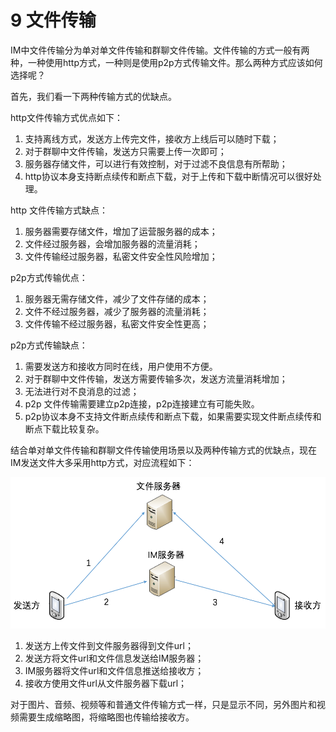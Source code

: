 # 9 文件传输
IM中文件传输分为单对单文件传输和群聊文件传输。文件传输的方式一般有两种，一种使用http方式，一种则是使用p2p方式传输文件。那么两种方式应该如何选择呢？

首先，我们看一下两种传输方式的优缺点。

http文件传输方式优点如下：

1.  支持离线方式，发送方上传完文件，接收方上线后可以随时下载；
2.  对于群聊中文件传输，发送方只需要上传一次即可；
3.  服务器存储文件，可以进行有效控制，对于过滤不良信息有所帮助；
4.  http协议本身支持断点续传和断点下载，对于上传和下载中断情况可以很好处理。

http 文件传输方式缺点：

1.  服务器需要存储文件，增加了运营服务器的成本；
2.  文件经过服务器，会增加服务器的流量消耗；
3.  文件传输经过服务器，私密文件安全性风险增加；


p2p方式传输优点：
1.  服务器无需存储文件，减少了文件存储的成本；
2.  文件不经过服务器，减少了服务器的流量消耗；
3.  文件传输不经过服务器，私密文件安全性更高；

p2p方式传输缺点：
1.  需要发送方和接收方同时在线，用户使用不方便。
2.  对于群聊中文件传输，发送方需要传输多次，发送方流量消耗增加；
3.  无法进行对不良消息的过滤；
4.  p2p 文件传输需要建立p2p连接，p2p连接建立有可能失败。
5.  p2p协议本身不支持文件断点续传和断点下载，如果需要实现文件断点续传和断点下载比较复杂。


结合单对单文件传输和群聊文件传输使用场景以及两种传输方式的优缺点，现在IM发送文件大多采用http方式，对应流程如下：

![](img/im_send_file.png)

1.  发送方上传文件到文件服务器得到文件url；
2.  发送方将文件url和文件信息发送给IM服务器；
3.  IM服务器将文件url和文件信息推送给接收方；
4.  接收方使用文件url从文件服务器下载url；

对于图片、音频、视频等和普通文件传输方式一样，只是显示不同，另外图片和视频需要生成缩略图，将缩略图也传输给接收方。
